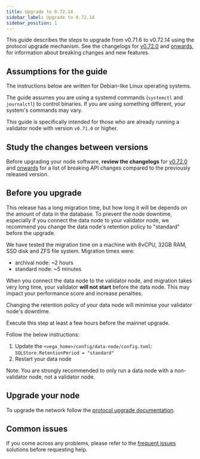 ```yaml
---
title: Upgrade to 0.72.14
sidebar_label: Upgrade to 0.72.14
sidebar_position: 1
---
```


This guide describes the steps to upgrade from v0.71.6 to v0.72.14 using the protocol upgrade mechanism. See the changelogs for [v0.72.0](https://github.com/vegaprotocol/vega/releases/tag/v0.72.0) and [onwards](https://github.com/vegaprotocol/vega/releases/), for information about breaking changes and new features.

## Assumptions for the guide
The instructions below are written for Debian-like Linux operating systems.

The guide assumes you are using a systemd commands (`systemctl` and `journalctl`) to control binaries. If you are using something different, your system's commands may vary.

This guide is specifically intended for those who are already running a validator node with version `v0.71.0` or higher.

## Study the changes between versions
Before upgrading your node software, **review the changelogs** for [v0.72.0](https://github.com/vegaprotocol/vega/releases/tag/v0.72.0) and [onwards](https://github.com/vegaprotocol/vega/releases/) for a list of breaking API changes compared to the previously released version.

## Before you upgrade
This release has a long migration time, but how long it will be depends on the amount of data in the database. To prevent the node downtime, especially if you connect the data node to your validator node, we recommend you change the data node's retention policy to "standard" before the upgrade.

We have tested the migration time on a machine with 8vCPU, 32GB RAM, SSD disk and ZFS file system. 
Migration times were:
- archival node: ~2 hours
- standard node: ~5 minutes

When you connect the data node to the validator node, and migration takes very long time, your validator **will not start** before the data node. This may impact your performance score and increase penalties.

Changing the retention policy of your data node will minimise your validator node's downtime.

Execute this step at least a few hours before the mainnet upgrade.

Follow the below instructions:

1. Update the `<vega_home>/config/data-node/config.toml`: `SQLStore.RetentionPeriod = "standard"`
2. Restart your data node

Note: You are strongly recommended to only run a data node with a non-validator node, not a validator node.

## Upgrade your node
To upgrade the network follow the [protocol upgrade documentation](../how-to/upgrade-network.md).

## Common issues
If you come across any problems, please refer to the [frequent issues](../how-to/solve-frequent-issues.md) solutions before requesting help.